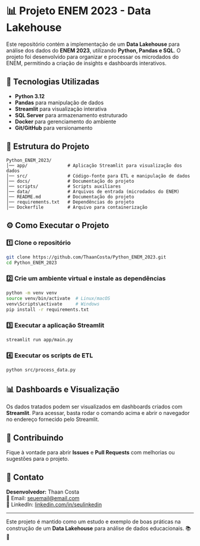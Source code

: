 # 📊 Projeto ENEM 2023 - Data Lakehouse

Este repositório contém a implementação de um **Data Lakehouse** para análise dos dados do **ENEM 2023**, utilizando **Python, Pandas e SQL**. O projeto foi desenvolvido para organizar e processar os microdados do ENEM, permitindo a criação de insights e dashboards interativos.

## 🚀 Tecnologias Utilizadas

- **Python 3.12**
- **Pandas** para manipulação de dados
- **Streamlit** para visualização interativa
- **SQL Server** para armazenamento estruturado
- **Docker** para gerenciamento do ambiente
- **Git/GitHub** para versionamento

## 📁 Estrutura do Projeto

```
Python_ENEM_2023/
│── app/               # Aplicação Streamlit para visualização dos dados
│── src/               # Código-fonte para ETL e manipulação de dados
│── docs/              # Documentação do projeto
│── scripts/           # Scripts auxiliares
│── data/              # Arquivos de entrada (microdados do ENEM)
│── README.md          # Documentação do projeto
│── requirements.txt   # Dependências do projeto
│── Dockerfile         # Arquivo para containerização
```

## ⚙️ Como Executar o Projeto

### 1️⃣ **Clone o repositório**
```sh
git clone https://github.com/ThaanCosta/Python_ENEM_2023.git
cd Python_ENEM_2023
```

### 2️⃣ **Crie um ambiente virtual e instale as dependências**
```sh
python -m venv venv
source venv/bin/activate  # Linux/macOS
venv\Scripts\activate     # Windows
pip install -r requirements.txt
```

### 3️⃣ **Executar a aplicação Streamlit**
```sh
streamlit run app/main.py
```

### 4️⃣ **Executar os scripts de ETL**
```sh
python src/process_data.py
```

## 📊 Dashboards e Visualização
Os dados tratados podem ser visualizados em dashboards criados com **Streamlit**. Para acessar, basta rodar o comando acima e abrir o navegador no endereço fornecido pelo Streamlit.

## 🤝 Contribuindo
Fique à vontade para abrir **Issues** e **Pull Requests** com melhorias ou sugestões para o projeto.

## 📩 Contato
**Desenvolvedor:** Thaan Costa  
📧 Email: [seuemail@email.com](mailto:thaancosta@gmail.com)  
🔗 LinkedIn: [linkedin.com/in/seulinkedin](https://www.linkedin.com/in/thaancosta/)  

---

Este projeto é mantido como um estudo e exemplo de boas práticas na construção de um **Data Lakehouse** para análise de dados educacionais. 📚🚀

